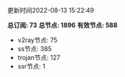更新时间2022-08-13 15:22:49

**总订阅: 73**
**总节点: 1896**
**有效节点: 588**
- v2ray节点: 75
- ss节点: 385
- trojan节点: 127
- ssr节点: 1
